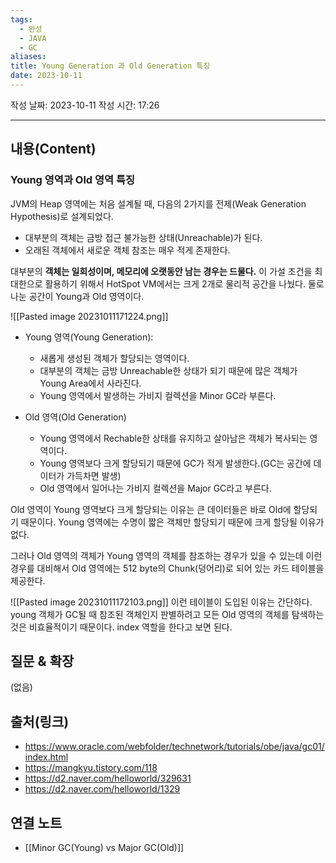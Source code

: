 ```yaml
---
tags:
  - 완성
  - JAVA
  - GC
aliases: 
title: Young Generation 과 Old Generation 특징
date: 2023-10-11
---
```

작성 날짜: 2023-10-11
작성 시간: 17:26


----
## 내용(Content)
### Young 영역과 Old 영역 특징

JVM의 Heap 영역에는 처음 설계될 때, 다음의 2가지를 전제(Weak Generation Hypothesis)로 설계되었다.

- 대부분의 객체는 금방 접근 불가능한 상태(Unreachable)가 된다.
- 오래된 객체에서 새로운 객체 참조는 매우 적게 존재한다.

대부분의 **객체는 일회성이며, 메모리에 오랫동안 남는 경우는 드물다.** 이 가설 조건을 최대한으로 활용하기 위해서 HotSpot VM에서는 크게 2개로 물리적 공간을 나눴다. 둘로 나눈 공간이 Young과 Old 영역이다. 

![[Pasted image 20231011171224.png]]

- Young 영역(Young Generation):
	- 새롭게 생성된 객체가 할당되는 영역이다.
	- 대부분의 객체는 금방 Unreachable한 상태가 되기 때문에 많은 객체가 Young Area에서 사라진다.
	- Young 영역에서 발생하는 가비지 컬렉션을 Minor GC라 부른다.

- Old 영역(Old Generation)
	- Young 영역에서 Rechable한 상태를 유지하고 살아남은 객체가 복사되는 영역이다.
	- Young 영역보다 크게 할당되기 때문에 GC가 적게 발생한다.(GC는 공간에 데이터가 가득차면 발생)
	- Old 영역에서 일어나는 가비지 컬렉션을 Major GC라고 부른다.

Old 영역이 Young 영역보다 크게 할당되는 이유는 큰 데이터들은 바로 Old에 할당되기 때문이다.
Young 영역에는 수명이 짧은 객체만 할당되기 때문에 크게 할당될 이유가 없다.

그러나 Old 영역의 객체가 Young 영역의 객체를 참조하는 경우가 있을 수 있는데 이런 경우를 대비해서 Old 영역에는 512 byte의 Chunk(덩어리)로 되어 있는 카드 테이블을 제공한다.

![[Pasted image 20231011172103.png]]
이런 테이블이 도입된 이유는 간단하다. young 객체가 GC될 때 참조된 객체인지 판별하려고 모든 Old 영역의 객체를 탐색하는 것은 비효율적이기 때문이다. index 역할을 한다고 보면 된다.


## 질문 & 확장

(없음)

## 출처(링크)
- https://www.oracle.com/webfolder/technetwork/tutorials/obe/java/gc01/index.html
- https://mangkyu.tistory.com/118
- https://d2.naver.com/helloworld/329631
- https://d2.naver.com/helloworld/1329

## 연결 노트
- [[Minor GC(Young) vs Major GC(Old)]]









